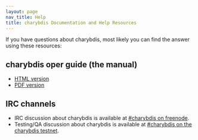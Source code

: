 ```yaml
---
layout: page
nav_title: Help
title: charybdis Documentation and Help Resources
---
```


If you have questions about charybdis, most likely you can find the answer using these resources:

## charybdis oper guide (the manual)

 * [HTML version](http://www.stack.nl/~jilles/irc/charybdis-oper-guide/index.html)
 * [PDF version](http://www.stack.nl/~jilles/irc/charybdis-oper-guide/charybdis-oper-guide.pdf)

## IRC channels

 * IRC discussion about charybdis is available at [#charybdis on freenode](irc://irc.freenode.net/#charybdis).
 * Testing/QA discussion about charybdis is available at [#charybdis on the charybdis testnet](irc://irc.charybdis.io/#charybdis).
